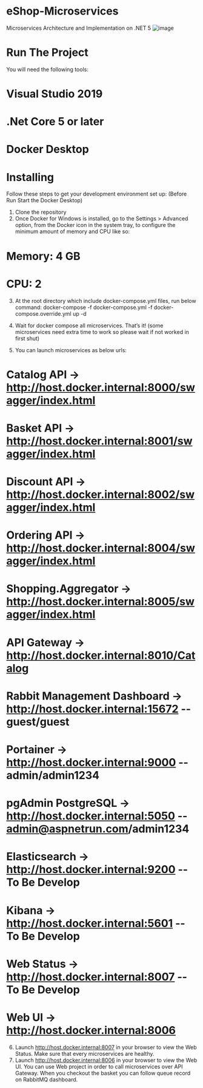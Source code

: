 # eShop-Microservices 
Microservices Architecture and Implementation on .NET 5
![image](https://user-images.githubusercontent.com/39750674/144705542-da806176-2ba9-422c-b8ea-a106918cb97c.png)
# Run The Project
You will need the following tools:
# Visual Studio 2019
# .Net Core 5 or later
# Docker Desktop

# Installing
Follow these steps to get your development environment set up: (Before Run Start the Docker Desktop)

1. Clone the repository
2. Once Docker for Windows is installed, go to the Settings > Advanced option, from the Docker icon in the system tray, to configure the minimum amount of memory and CPU like so:
# Memory: 4 GB
# CPU: 2
3. At the root directory which include docker-compose.yml files, run below command:
docker-compose -f docker-compose.yml -f docker-compose.override.yml up -d

4. Wait for docker compose all microservices. That’s it! (some microservices need extra time to work so please wait if not worked in first shut)

5. You can launch microservices as below urls:

# Catalog API -> http://host.docker.internal:8000/swagger/index.html

# Basket API -> http://host.docker.internal:8001/swagger/index.html

# Discount API -> http://host.docker.internal:8002/swagger/index.html

# Ordering API -> http://host.docker.internal:8004/swagger/index.html

# Shopping.Aggregator -> http://host.docker.internal:8005/swagger/index.html

# API Gateway -> http://host.docker.internal:8010/Catalog

# Rabbit Management Dashboard -> http://host.docker.internal:15672 -- guest/guest

# Portainer -> http://host.docker.internal:9000 -- admin/admin1234

# pgAdmin PostgreSQL -> http://host.docker.internal:5050 -- admin@aspnetrun.com/admin1234

# Elasticsearch -> http://host.docker.internal:9200 -- To Be Develop

# Kibana -> http://host.docker.internal:5601 -- To Be Develop

# Web Status -> http://host.docker.internal:8007 -- To Be Develop

# Web UI -> http://host.docker.internal:8006

6. Launch http://host.docker.internal:8007 in your browser to view the Web Status. Make sure that every microservices are healthy.
7. Launch http://host.docker.internal:8006 in your browser to view the Web UI. You can use Web project in order to call microservices over API Gateway. When you checkout the basket you can follow queue record on RabbitMQ dashboard.
